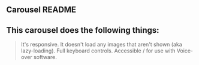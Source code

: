 ## Carousel README ##

## This carousel does the following things: #
> It's responsive.
> It doesn't load any images that aren't shown (aka lazy-loading).
> Full keyboard controls.
> Accessible / for use with Voice-over software.